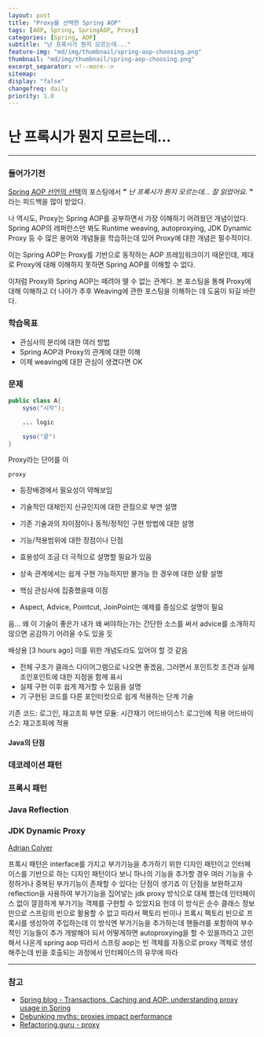 ```yaml
---
layout: post
title: "Proxy를 선택한 Spring AOP"
tags: [AOP, Spring, SpringAOP, Proxy]
categories: [Spring, AOP]
subtitle: "난 프록시가 뭔지 모르는데..."
feature-img: "md/img/thumbnail/spring-aop-choosing.png"
thumbnail: "md/img/thumbnail/spring-aop-choosing.png"
excerpt_separator: <!--more-->
sitemap:
display: "false"
changefreq: daily
priority: 1.0
---
```


<!--more-->

# 난 프록시가 뭔지 모르는데...

---

### 들어가기전

[Spring AOP 선언의 선택](https://gmun.github.io/spring/aop/2019/03/01/spring-aop-choosing.html)의 포스팅에서  **"** *난 프록시가 뭔지 모르는데... 잘 읽었어요.* **"** 라는 피드백을 많이 받았다.

나 역시도, Proxy는 Spring AOP를 공부하면서 가장 이해하기 어려웠던 개념이었다. Spring AOP의 레퍼런스만 봐도 Runtime weaving, autoproxying, JDK Dynamic Proxy 등 수 많은 용어와 개념들을 학습하는데 있어 Proxy에 대한 개념은 필수적이다.

이는 Spring AOP는 Proxy를 기반으로 동작하는 AOP 프레임워크이기 때문인데, 제대로 Proxy에 대해 이해하지 못하면 Spring AOP를 이해할 수 없다.

이처럼 Proxy와 Spring AOP는 떼려야 뗄 수 없는 관계다. 본 포스팅을 통해 Proxy에 대해 이해하고 더 나아가 추후 Weaving에 관한 포스팅을 이해하는 데 도움이 되길 바란다.

### 학습목표

- 관심사의 분리에 대한 여러 방법
- Spring AOP과 Proxy의 관계에 대한 이해
- 이제 weaving에 대한 관심이 생겼다면 OK

### 문제



``` java
public class A{
    syso("시작");

    ... logic

    syso("끝")
}
```


Proxy라는 단어를 이


```
proxy
```

- 등장배경에서 필요성이 약해보임
- 기술적인 대체인지 신규인지에 대한 관점으로 부연 설명

- 기존 기술과의 차이점이나 동적/정적인 구현 방법에 대한 설명

- 기능/적용범위에 대한 장점이나 단점

- 효용성이 조금 더 극적으로 설명할 필요가 있음

- 상속 관계에서는 쉽게 구현 가능하지만 불가능 한 경우에 대한 상황 설명
- 핵심 관심사에 집중했을때 이점
- Aspect, Advice, Pointcut, JoinPoint는 예제를 중심으로 설명이 필요


음... 왜 이 기술이 좋은가 내가 왜 써야하는가는 간단한 소스를 써서 advice를 소개하지 않으면 공감하기 어려울 수도 있을 듯

배상용   [3 hours ago]
이를 위한 개념도라도 있어야 할 것 같음

- 전체 구조가 클래스 다이어그램으로 나오면 좋겠음, 그러면서 포인트컷 조건과 실제 조인포인트에 대한 지점을 함께 표시
- 실제 구현 이후 쉽게 제거할 수 있음을 설명
- 기 구현된 코드를 다른 포인터컷으로 쉽게 적용하는 단계 기술

기존 코드: 로그인, 재고조회
부연 모듈: 시간재기
어드바이스1: 로그인에 적용
어드바이스2: 재고조회에 적용


#### Java의 단점


### 데코레이션 패턴

### 프록시 패턴

### Java Reflection

### JDK Dynamic Proxy

[Adrian Colyer](https://nofluffjuststuff.com/conference/speaker/adrian_colyeramming)


프록시 패턴은 interface를 가지고 부가기능을 추가하기 위한 디자인 패턴이고 인터페이스를 기반으로 하는 디자인 패턴이다 보니  하나의 기능을 추가할 경우 여러 기능을 수정하거나 중복된 부가기능이 존재할 수 있다는 단점이 생기죠
이 단점을 보완하고자 reflection을 사용하여 부가기능을 집어넣는 jdk proxy 방식으로 대체 했는데 인터페이스 없이 깔끔하게 부가기능 객체를 구현할 수 있었지요
헌데 이 방식은 순수 클래스 정보만으로 스프링의 빈으로 활용할 수 없고 따라서 팩토리 빈이나 프록시 팩토리 빈으로 프록시를 생성하여 주입하는데
이 방식엔 부가기능을 추가하는데 핸들러를 포함하여 부수적인 기능들이 추가 개발해야 되서
어떻게하면 autoproxying을 할 수 있을까라고 고민해서 나온게 spring aop
따라서 스프링 aop는 빈 객체를 자동으로 proxy 객체로 생성해주는데
빈을 호출되는 과정에서 인터페이스의 유무에 따라



---


### 참고

- [Spring blog - Transactions, Caching and AOP: understanding proxy usage in Spring](https://spring.io/blog/2012/05/23/transactions-caching-and-aop-understanding-proxy-usage-in-spring)
- [Debunking myths: proxies impact performance](https://spring.io/blog/2007/07/19/debunking-myths-proxies-impact-performance)
- [Refactoring.guru - proxy](https://refactoring.guru/design-patterns/proxy)
